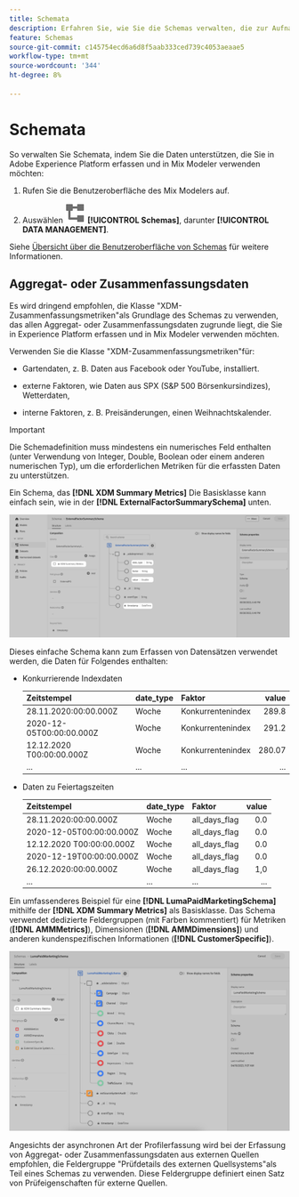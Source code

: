 ```yaml
---
title: Schemata
description: Erfahren Sie, wie Sie die Schemas verwalten, die zur Aufnahme von Daten in Mix Modeler erforderlich sind.
feature: Schemas
source-git-commit: c145754ecd6a6d8f5aab333ced739c4053aeaae5
workflow-type: tm+mt
source-wordcount: '344'
ht-degree: 8%

---
```



# Schemata

So verwalten Sie Schemata, indem Sie die Daten unterstützen, die Sie in Adobe Experience Platform erfassen und in Mix Modeler verwenden möchten:

1. Rufen Sie die Benutzeroberfläche des Mix Modelers auf.

1. Auswählen ![Schemas](../assets/icons/Schemas.svg) **[!UICONTROL Schemas]**, darunter **[!UICONTROL DATA MANAGEMENT]**.

Siehe [Übersicht über die Benutzeroberfläche von Schemas](https://experienceleague.adobe.com/docs/experience-platform/xdm/ui/overview.html?lang=de) für weitere Informationen.

## Aggregat- oder Zusammenfassungsdaten

Es wird dringend empfohlen, die Klasse &quot;XDM-Zusammenfassungsmetriken&quot;als Grundlage des Schemas zu verwenden, das allen Aggregat- oder Zusammenfassungsdaten zugrunde liegt, die Sie in Experience Platform erfassen und in Mix Modeler verwenden möchten.

Verwenden Sie die Klasse &quot;XDM-Zusammenfassungsmetriken&quot;für:

- Gartendaten, z. B. Daten aus Facebook oder YouTube, installiert.

- externe Faktoren, wie Daten aus SPX (S&amp;P 500 Börsenkursindizes), Wetterdaten,

- interne Faktoren, z. B. Preisänderungen, einen Weihnachtskalender.

>[!IMPORTANT]
>
>Die Schemadefinition muss mindestens ein numerisches Feld enthalten (unter Verwendung von Integer, Double, Boolean oder einem anderen numerischen Typ), um die erforderlichen Metriken für die erfassten Daten zu unterstützen.

Ein Schema, das **[!DNL XDM Summary Metrics]** Die Basisklasse kann einfach sein, wie in der **[!DNL ExternalFactorSummarySchema]** unten.

![Externes Factoryschema](../assets/external-factors-schema.png)

Dieses einfache Schema kann zum Erfassen von Datensätzen verwendet werden, die Daten für Folgendes enthalten:

- Konkurrierende Indexdaten

  | Zeitstempel | date_type | Faktor | value |
  |---|---|---|--:|
  | 28.11.2020:00:00.000Z | Woche | Konkurrentenindex | 289.8 |
  | 2020-12-05T00:00:00.000Z | Woche | Konkurrentenindex | 291.2 |
  | 12.12.2020 T00:00:00.000Z | Woche | Konkurrentenindex | 280.07 |
  | ... | ... | ... | ... |

- Daten zu Feiertagszeiten

  | Zeitstempel | date_type | Faktor | value |
  |---|---|---|--:|
  | 28.11.2020:00:00.000Z | Woche | all_days_flag | 0.0 |
  | 2020-12-05T00:00:00.000Z | Woche | all_days_flag | 0.0 |
  | 12.12.2020 T00:00:00.000Z | Woche | all_days_flag | 0.0 |
  | 2020-12-19T00:00:00.000Z | Woche | all_days_flag | 0.0 |
  | 26.12.2020:00:00.000Z | Woche | all_days_flag | 1,0 |
  | ... | ... | ... | ... |


Ein umfassenderes Beispiel für eine **[!DNL LumaPaidMarketingSchema]** mithilfe der **[!DNL XDM Summary Metrics]** als Basisklasse. Das Schema verwendet dedizierte Feldergruppen (mit Farben kommentiert) für Metriken (**[!DNL AMMMetrics]**), Dimensionen (**[!DNL AMMDimensions]**) und anderen kundenspezifischen Informationen (**[!DNL CustomerSpecific]**).

![Zusammenfassungsschema](../assets/summary-schema.png)

Angesichts der asynchronen Art der Profilerfassung wird bei der Erfassung von Aggregat- oder Zusammenfassungsdaten aus externen Quellen empfohlen, die Feldergruppe &quot;Prüfdetails des externen Quellsystems&quot;als Teil eines Schemas zu verwenden. Diese Feldergruppe definiert einen Satz von Prüfeigenschaften für externe Quellen.
